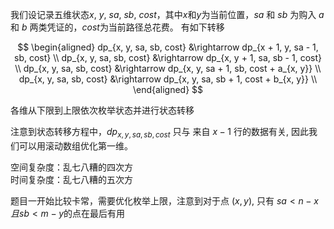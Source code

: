 我们设记录五维状态$x$, $y$, $sa$, $sb$, $cost$，其中$x$和$y$为当前位置，$sa$ 和 $sb$ 为购入 $a$ 和 $b$ 两类凭证的，$cost$为当前路径总花费。
有如下转移


$$
\begin{aligned}
    dp_{x, y, sa, sb, cost} &\rightarrow dp_{x + 1, y, sa - 1, sb, cost} \\
    dp_{x, y, sa, sb, cost} &\rightarrow dp_{x, y + 1, sa, sb - 1, cost} \\
    dp_{x, y, sa, sb, cost} &\rightarrow dp_{x, y, sa + 1, sb, cost + a_{x, y}} \\
    dp_{x, y, sa, sb, cost} &\rightarrow dp_{x, y, sa, sb + 1, cost + b_{x, y}} \\
\end{aligned}
$$

各维从下限到上限依次枚举状态并进行状态转移  

注意到状态转移方程中，$dp_{x, y, sa, sb, cost}$ 只与 
来自 $x - 1$ 行的数据有关, 因此我们可以用滚动数组优化第一维。  

空间复杂度：乱七八糟的四次方  
时间复杂度：乱七八糟的五次方  

题目一开始比较卡常，需要优化枚举上限，注意到对于点 $(x, y)$, 只有 $sa < n - x 且 sb < m - y$的点在最后有用
